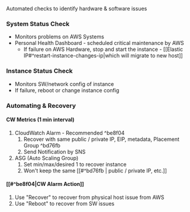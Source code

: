 Automated checks to identify hardware & software issues

### System Status Check

- Monitors problems on AWS Systems
- Personal Health Dashboard - scheduled critical maintenance by AWS
	- If failure on AWS Hardware, stop and start the instance - [[Elastic IP#^restart-instance-changes-ip|which will migrate to new host]]

### Instance Status Check

- Monitors SW/network config of instance
- If failure, reboot or change instance config

### Automating & Recovery

#### CW Metrics (1 min interval)

1. CloudWatch Alarm - Recommended ^be8f04
	1. Recover with same public / private IP, EIP, metadata, Placement Group ^bd76fb
	2. Send Notification by SNS
2. ASG (Auto Scaling Group)
	1. Set min/max/desired 1 to recover instance
	2. Won't keep the same [[#^bd76fb | public / private IP, etc.]]

#### [[#^be8f04|CW Alarm Action]]

1. Use "Recover" to recover from physical host issue from AWS
2. Use "Reboot" to recover from SW issues